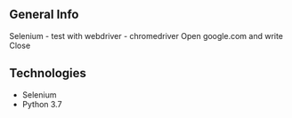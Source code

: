 ## General Info
Selenium - test with webdriver - chromedriver
Open google.com and write
Close 
## Technologies
* Selenium
* Python 3.7
